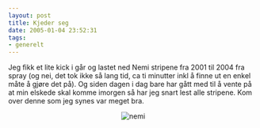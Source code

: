 ```yaml
---
layout: post
title: Kjeder seg
date: 2005-01-04 23:52:31
tags: 
- generelt
---
```

Jeg fikk et lite kick i går og lastet ned Nemi stripene fra 2001 til 2004 fra spray (og nei, det tok ikke så lang tid, ca ti minutter inkl å finne ut en enkel måte å gjøre det på). Og siden dagen i dag bare har gått med til å vente på at min elskede skal komme imorgen så har jeg snart lest alle stripene. Kom over denne som jeg synes var meget bra. <div align="center"><img src="http://stuff.slaskdot.org/nemi_03.07.24.gif" alt="nemi" /></div>
